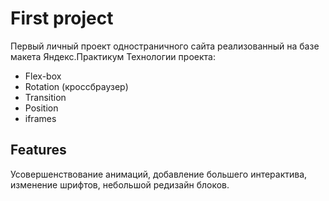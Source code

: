 # First project

Первый личный проект одностраничного сайта реализованный на базе макета Яндекс.Практикум
Технологии проекта:
- Flex-box
- Rotation (кроссбраузер)
- Transition
- Position
- iframes

## Features
Усовершенствование анимаций, добавление большего интерактива, изменение шрифтов, небольшой редизайн блоков.